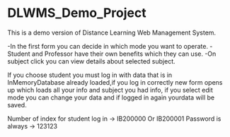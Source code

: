 # DLWMS_Demo_Project
 
This is a demo version of Distance Learning Web Management System. 

-In the first form you can decide in which mode you want to operate.
-Student and Professor have their own benefits which they can use.
-On subject click you can view details about selected subject.

If you choose student you must log in with data that is in InMemoryDatabase already loaded,if you log in correctly new form opens up which loads all your info and subject you had info, if you select edit mode you can change your data and if logged in again yourdata will be saved.


Number of index for student log in -> IB200000 Or IB200001
Password is always -> 123123
